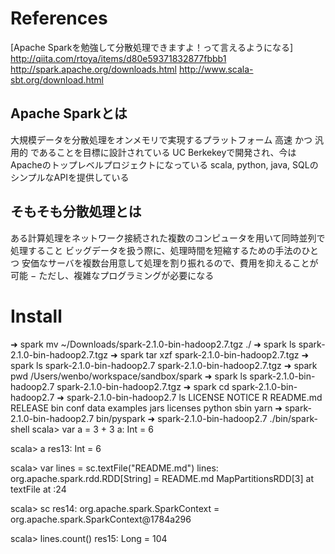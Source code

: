 # References
[Apache Sparkを勉強して分散処理できますよ！って言えるようになる] http://qiita.com/rtoya/items/d80e59371832877fbbb1
http://spark.apache.org/downloads.html
http://www.scala-sbt.org/download.html

## Apache Sparkとは
大規模データを分散処理をオンメモリで実現するプラットフォーム
高速 かつ 汎用的 であることを目標に設計されている
UC Berkekeyで開発され、今はApacheのトップレベルプロジェクトになっている
scala, python, java, SQLのシンプルなAPIを提供している
## そもそも分散処理とは
ある計算処理をネットワーク接続された複数のコンピュータを用いて同時並列で処理すること
ビッグデータを扱う際に、処理時間を短縮するための手法のひとつ
安価なサーバを複数台用意して処理を割り振れるので、費用を抑えることが可能 − ただし、複雑なプログラミングが必要になる


# Install
➜  spark mv ~/Downloads/spark-2.1.0-bin-hadoop2.7.tgz ./
➜  spark ls
spark-2.1.0-bin-hadoop2.7.tgz
➜  spark tar xzf spark-2.1.0-bin-hadoop2.7.tgz
➜  spark ls
spark-2.1.0-bin-hadoop2.7     spark-2.1.0-bin-hadoop2.7.tgz
➜  spark pwd
/Users/wenbo/workspace/sandbox/spark
➜  spark ls
spark-2.1.0-bin-hadoop2.7     spark-2.1.0-bin-hadoop2.7.tgz
➜  spark cd spark-2.1.0-bin-hadoop2.7
➜  spark-2.1.0-bin-hadoop2.7 ls
LICENSE   NOTICE    R         README.md RELEASE   bin       conf      data      examples  jars      licenses  python    sbin      yarn
➜  spark-2.1.0-bin-hadoop2.7 bin/pyspark
➜  spark-2.1.0-bin-hadoop2.7 ./bin/spark-shell
scala> var a = 3 + 3
a: Int = 6

scala> a
res13: Int = 6

scala> var lines = sc.textFile("README.md")
lines: org.apache.spark.rdd.RDD[String] = README.md MapPartitionsRDD[3] at textFile at <console>:24

scala> sc
res14: org.apache.spark.SparkContext = org.apache.spark.SparkContext@1784a296

scala> lines.count()
res15: Long = 104

